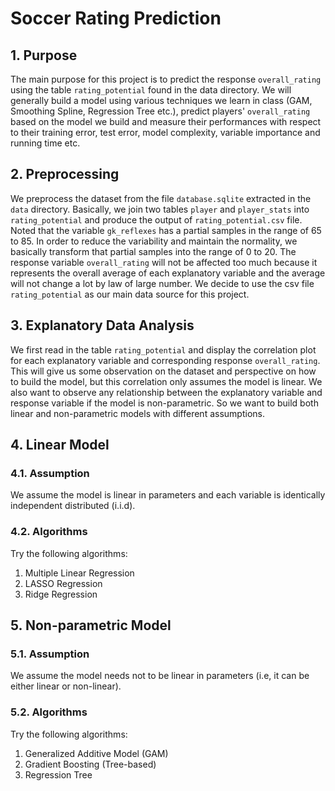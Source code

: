 # Soccer Rating Prediction

## 1. Purpose

The main purpose for this project is to predict the response `overall_rating` using the table `rating_potential` found in the data directory. We will generally build a model using various techniques we learn in class (GAM, Smoothing Spline, Regression Tree etc.), predict players' `overall_rating` based on the model we build and measure their performances with respect to their training error, test error, model complexity, variable importance and running time etc.

## 2. Preprocessing

We preprocess the dataset from the file `database.sqlite` extracted in the `data` directory. Basically, we join two tables `player` and `player_stats` into `rating_potential` and produce the output of `rating_potential.csv` file. Noted that the variable `gk_reflexes` has a partial samples in the range of 65 to 85. In order to reduce the variability and maintain the normality, we basically transform that partial samples into the range of 0 to 20. The response variable `overall_rating` will not be affected too much because it represents the overall average of each explanatory variable and the average will not change a lot by law of large number. We decide to use the csv file `rating_potential` as our main data source for this project.

## 3. Explanatory Data Analysis

We first read in the table `rating_potential` and display the correlation plot for each explanatory variable and corresponding response `overall_rating`. This will give us some observation on the dataset and perspective on how to build the model, but this correlation only assumes the model is linear. We also want to observe any relationship between the explanatory variable and response variable if the model is non-parametric. So we want to build both linear and non-parametric models with different assumptions.

## 4. Linear Model

### 4.1. Assumption

We assume the model is linear in parameters and each variable is identically independent distributed (i.i.d).

### 4.2. Algorithms
 Try the following algorithms:
1. Multiple Linear Regression
2. LASSO Regression
3. Ridge Regression

## 5. Non-parametric Model

### 5.1. Assumption

We assume the model needs not to be linear in parameters (i.e, it can be either linear or non-linear).

### 5.2. Algorithms

Try the following algorithms:
1. Generalized Additive Model (GAM)
2. Gradient Boosting (Tree-based)
3. Regression Tree
